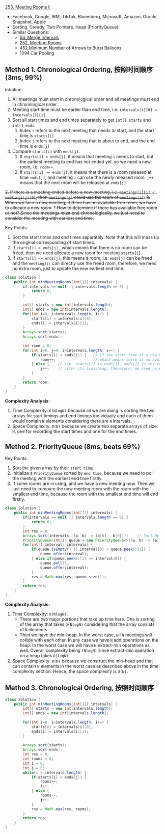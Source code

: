 [253. Meeting Rooms II](https://leetcode.com/problems/meeting-rooms-ii/)

* Facebook, Google, IBM, TikTok, Bloomberg, Microsoft, Amazon, Oracle, Snapshot, Apple
* Sorting, Greedy, Two Pointers, Heap (PriorityQueue)
* Similar Questions:
    * [56. Merge Intervals](https://leetcode.com/problems/merge-intervals/)
    * [252. Meeting Rooms](https://leetcode.com/problems/meeting-rooms/)
    * 452.Minimum Number of Arrows to Burst Balloons
    * 1094.Car Pooling


## Method 1. Chronological Ordering, 按照时间顺序 (3ms, 99%)
Intuition:
1. All meetings must start in chronological order and all meetings must end in chronological order.
2. Meeting start time must be earlier than end time, i.e. `intervals[i][0] < intervals[i][1]`.
3. Sort all start times and end times separately to get `int[] starts` and `int[] ends`.
    1. Index `i` refers to the next meeting that needs to start, and the start time is `starts[i]`
    2. Index `j` refers to the next meeting that is about to end, and the end time is `ends[j]`
4. Compare `starts[i]` with `ends[j]`:
    1. If `starts[i] < ends[j]`, it means that meeting `i` needs to start, but the earliest meeting to end has not ended yet, so we need a new room, i.e. `room++`.
    2. If `starts[i] >= ends[j]`, it means that there is a room released at time `ends[j]`, and meeting `i` can use the newly released room. `j++` means that the next room will be released at `ends[j]`.

~~2. If there is a meeting ended before a new meeting, i.e. `meetings[i][1] < meetings[j][0]`, then `meetings[j]` could use the room of `meetings[i]`.~~
~~3. When we face a new meeting, if there has no available free room, we have to allocate a new room.~~
    ~~* How to determine if there has available free room or not? Since the meetings must end chronologically, we just need to consider the meeting with earliest end time.~~

Key Points:
1. Sort the start times and end times separately. Note that this will mess up the original corresponding of start times. 
2. If `starts[i] > ends[j]` , which means that there is no room can be freed, then we need allocate a new room for meeting `starts[i]`. 
3. If `starts[i] <= ends[j]`, this means a room, i.e. `ends[j]` can be freed and the `meeting[i]` can directly use the freed room, therefore, we need no extra room, just to update the new earliest end time.
```java
class Solution {
    public int minMeetingRooms(int[][] intervals) {
        if(intervals == null || intervals.length == 0) {
            return 0;
        }
        
        int[] starts = new int[intervals.length];
        int[] ends = new int[intervals.length];
        for(int i=0; i<intervals.length; i++) {
            starts[i] = intervals[i][0];
            ends[i] = intervals[i][1];
        }
        Arrays.sort(starts);
        Arrays.sort(ends);
        
        int room = 0;
        for(int i=0, j=0; i<intervals.length; i++) {
            if(starts[i] < ends[j]) {   // If the start time of a new meeting is smaller than the earliest ended meeting time,
                room++;                 // which means there is no available free room for the new meeting, therefore, we need allocate a new one.
            } else {    // i.e. starts[i] >= ends[j], ends[j] is the earliest end time, if starts[i]>=ends[j], which means we can use the room of ends[j]
                j++;    // after its finishing, therefore, we need no extra room, and do nothing, just to increase j, i.e. point to the new earliest end time
            }
        }
        return room;
    }
}
```
**Complexity Analysis:**
1. Time Complexity: `O(Nlog⁡N)` because all we are doing is sorting the two arrays for start timings and end timings individually and each of them would contain `N` elements considering there are `N` intervals.
2. Space Complexity: `O(N)` because we create two separate arrays of size `N`, one for recording the start times and one for the end times.


## Method 2. PriorityQueue (8ms, beats 69%)
Key Points:
1. Sort the given array by their `start time`;
2. Initialize a `PriorityQueue` sorted by `end time`, because we need to poll the meeting with the earliest end time firstly.
3. If some rooms are in using, and we have a new meeting now. Then we just need to compare the new meeting room with the room with the smallest end time, because the room with the smallest end time will end firstly.
```java
class Solution {
    public int minMeetingRooms(int[][] intervals) {
        if(intervals == null || intervals.length == 0) {
            return 0;
        }
        int res = 0;
        Arrays.sort(intervals, (a, b) -> (a[0] - b[0]));    // Sort by start time, because the meeting must start chronologically
        PriorityQueue<int[]> queue = new PriorityQueue<>((a, b) -> (a[1] - b[1]));  // Sort by end time, because the meeting must end chronologically
        for(int[] interval: intervals) {
            if(queue.isEmpty() || interval[0] < queue.peek()[1]) {
                queue.offer(interval);
            } else if(queue.peek()[1] <= interval[0]) {
                queue.poll();
                queue.offer(interval);
            }
            res = Math.max(res, queue.size());
        }
        return res;
    }
}
```
**Complexity Analysis:**
1. Time Complexity: `O(NlogN)`.
    * There are two major portions that take up time here. One is sorting of the array that takes `O(NlogN)` considering that the array consists of `N` elements.
    * Then we have the min-heap. In the worst case, all `N` meetings will collide with each other. In any case we have `N` add operations on the heap. In the worst case we will have `N` extract-min operations as well. Overall complexity being `(NlogN)` since extract-min operation on a heap takes `O(logN)`.
2. Space Complexity: `O(N)` because we construct the min-heap and that can contain `N` elements in the worst case as described above in the time complexity section. Hence, the space complexity is `O(N)`.


## Method 3. Chronological Ordering, 按照时间顺序
```java
class Solution {
    public int minMeetingRooms(int[][] intervals) {
        int[] starts = new int[intervals.length];
        int[] ends = new int[intervals.length];
        
        for(int i=0; i<intervals.length; i++) {
            starts[i] = intervals[i][0];
            ends[i] = intervals[i][1];
        }
        
        Arrays.sort(starts);
        Arrays.sort(ends);
        int res = 0;
        int rooms = 0;
        int i = 0;
        int j = 0;
        while(i < intervals.length) {
            if(starts[i] < ends[j]) {
                rooms++;
                i++;
            } else {
                rooms--;
                j++;
            }
            res = Math.max(res, rooms);
        }
        return res;
    }
}
```